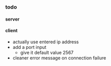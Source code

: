 ### todo

#### server

#### client
* actually use entered ip address
* add a port input
  * give it default value 2567
* cleaner error message on connection failure